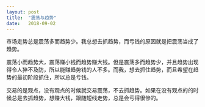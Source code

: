 ```yaml
---
layout: post
title:  "震荡与趋势"
date:   2018-09-02
---
```


市场走势总是震荡多而趋势少。我总想去抓趋势，而亏钱的原因就是把震荡当成了趋势。

震荡小而趋势大，震荡赚小钱而趋势赚大钱。但是震荡多而趋势少，并且趋势出现得令人猝不及防，所以能赚趋势钱的人不多。而我，想去抓住趋势，而且希望在趋势的最初阶段抓住，所以总是亏钱。

交易的是观点，没有观点的时候就交易震荡，不去抓趋势。如果在没有观点的的时候总是去抓趋势，想赚大钱，跟随短线走势，总是会亏得很惨的。




